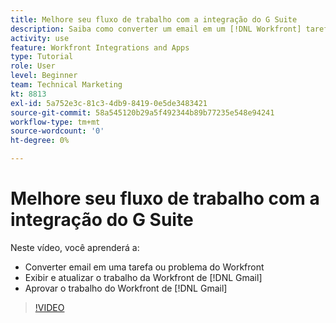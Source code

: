 ```yaml
---
title: Melhore seu fluxo de trabalho com a integração do G Suite
description: Saiba como converter um email em um [!DNL Workfront] tarefa ou problema, exibir e atualizar [!DNL Workfront] trabalhar do Gmail e aprovar [!DNL Workfront] trabalho do Gmail.
activity: use
feature: Workfront Integrations and Apps
type: Tutorial
role: User
level: Beginner
team: Technical Marketing
kt: 8813
exl-id: 5a752e3c-81c3-4db9-8419-0e5de3483421
source-git-commit: 58a545120b29a5f492344b89b77235e548e94241
workflow-type: tm+mt
source-wordcount: '0'
ht-degree: 0%

---
```


# Melhore seu fluxo de trabalho com a integração do G Suite

Neste vídeo, você aprenderá a:

* Converter email em uma tarefa ou problema do Workfront
* Exibir e atualizar o trabalho da Workfront de [!DNL Gmail]
* Aprovar o trabalho do Workfront de [!DNL Gmail]

>[!VIDEO](https://video.tv.adobe.com/v/335114/?quality=12)
